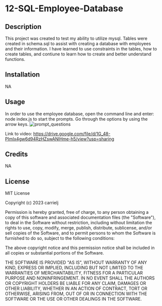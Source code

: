 # 12-SQL-Employee-Database

## Description
This project was created to test my ability to utilize mysql. Tables were created in schema.sql to assist with creating a database with employees and their information. I have learned to use constraints in the tables, how to create tables, and contiune to learn how to create and better understand functions.

## Installation
NA

## Usage
In order to use the employee database, open the command line and enter: node index.js to start the prompts. Go through the options by using the arrow keys. 
![prompt_questions](https://user-images.githubusercontent.com/114967552/214978748-55009a1e-bc2a-4669-8e17-483169bcc607.JPG)

Link to video: https://drive.google.com/file/d/1G_48-PImIx4gw6d94RzHZswANlHme-h5/view?usp=sharing

## Credits
NA

## License
MIT License

Copyright (c) 2023 carrielj

Permission is hereby granted, free of charge, to any person obtaining a copy
of this software and associated documentation files (the "Software"), to deal
in the Software without restriction, including without limitation the rights
to use, copy, modify, merge, publish, distribute, sublicense, and/or sell
copies of the Software, and to permit persons to whom the Software is
furnished to do so, subject to the following conditions:

The above copyright notice and this permission notice shall be included in all
copies or substantial portions of the Software.

THE SOFTWARE IS PROVIDED "AS IS", WITHOUT WARRANTY OF ANY KIND, EXPRESS OR
IMPLIED, INCLUDING BUT NOT LIMITED TO THE WARRANTIES OF MERCHANTABILITY,
FITNESS FOR A PARTICULAR PURPOSE AND NONINFRINGEMENT. IN NO EVENT SHALL THE
AUTHORS OR COPYRIGHT HOLDERS BE LIABLE FOR ANY CLAIM, DAMAGES OR OTHER
LIABILITY, WHETHER IN AN ACTION OF CONTRACT, TORT OR OTHERWISE, ARISING FROM,
OUT OF OR IN CONNECTION WITH THE SOFTWARE OR THE USE OR OTHER DEALINGS IN THE
SOFTWARE.
